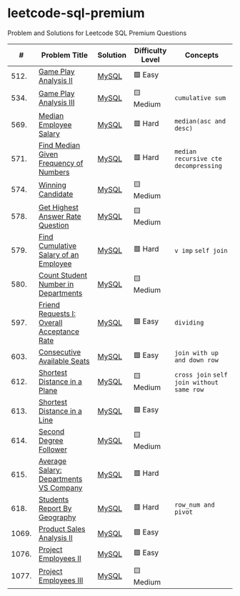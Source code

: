# leetcode-sql-premium
Problem and Solutions for Leetcode SQL Premium Questions

| #     | Problem Title                                                                                                                    | Solution                                                                                    | Difficulty Level | Concepts                                    |
| ----- | -------------------------------------------------------------------------------------------------------------------------------- | ------------------------------------------------------------------------------------------- | ---------------- | ------------------------------------------- |
| 512.  | [Game Play Analysis II](./easy/questions/512.%20Game%20Play%20Analysis%20II.txt)                                                 | [MySQL](./easy/solutions/512.%20Game%20Play%20Analysis%20II.sql)                            | 🟩 Easy          |                                             |
| 534.  | [Game Play Analysis III](./medium/questions/534.%20Game%20Play%20Analysis%20III.txt)                                             | [MySQL](./medium/solutions/534.%20Game%20Play%20Analysis%20III.sql)                         | 🟨 Medium        | `cumulative sum`                            |
| 569.  | [Median Employee Salary](./hard/questions/569.%20Median%20Employee%20Salary.txt)                                                 | [MySQL](./hard/solutions/569.%20Median%20Employee%20Salary.sql)                             | 🟥 Hard          | `median(asc and desc)`                      |
| 571.  | [Find Median Given Frequency of Numbers](./hard/questions/571.%20Find%20Median%20Given%20Frequency%20of%20Numbers.txt)           | [MySQL](./hard/solutions/571.%20Find%20Median%20Given%20Frequency%20of%20Numbers.sql)       | 🟥 Hard          | `median` `recursive cte` `decompressing`    |
| 574.  | [Winning Candidate](./medium/questions/574.%20Winning%20Candidate.txt)                                                           | [MySQL](./medium/solutions/574.%20Winning%20Candidate.sql)                                  | 🟨 Medium        |                                             |
| 578.  | [Get Highest Answer Rate Question](./medium/questions/578.%20Get%20Highest%20Answer%20Rate%20Question.txt)                       | [MySQL](./medium/solutions/578.%20Get%20Highest%20Answer%20Rate%20Question.sql)             | 🟨 Medium        |                                             |
| 579.  | [Find Cumulative Salary of an Employee](./hard/questions/579.%20Find%20Cumulative%20Salary%20of%20an%20Employee.txt)             | [MySQL](./hard/solutions/579.%20Find%20Cumulative%20Salary%20of%20an%20Employee.sql)        | 🟥 Hard          | `v imp` `self join`                         |
| 580.  | [Count Student Number in Departments](./medium/questions/580.%20Count%20Student%20Number%20in%20Departments.txt)                 | [MySQL](./medium/solutions/580.%20Count%20Student%20Number%20in%20Departments.sql)          | 🟨 Medium        |                                             |
| 597.  | [Friend Requests I: Overall Acceptance Rate](./easy/questions/597.%20Friend%20Requests%20I%3A%20Overall%20Acceptance%20Rate.txt) | [MySQL](./easy/solutions/597.%20Friend%20Requests%20I%3A%20Overall%20Acceptance%20Rate.sql) | 🟩 Easy          | `dividing`                                  |
| 603.  | [Consecutive Available Seats](./easy/questions/603.%20Consecutive%20Available%20Seats.txt)                                       | [MySQL](./easy/solutions/603.%20Consecutive%20Available%20Seats.sql)                        | 🟩 Easy          | `join with up and down row`                 |
| 612.  | [Shortest Distance in a Plane](./medium/questions/612.%20Shortest%20Distance%20in%20a%20Plane.txt)                               | [MySQL](./medium/solutions/612.%20Shortest%20Distance%20in%20a%20Plane.sql)                 | 🟨 Medium        | `cross join` `self join without same row`   |
| 613.  | [Shortest Distance in a Line](./easy/questions/613.%20Shortest%20Distance%20in%20a%20Line.txt)                                   | [MySQL](./easy/solutions/613.%20Shortest%20Distance%20in%20a%20Line.sql)                    | 🟩 Easy          |                                             |
| 614.  | [Second Degree Follower](./medium/questions/614.%20Second%20Degree%20Follower.txt)                                               | [MySQL](./medium/solutions/614.%20Second%20Degree%20Follower.sql)                           | 🟨 Medium        |                                             |
| 615.  | [Average Salary: Departments VS Company](./hard/questions/615.%20Average%20Salary%3A%20Departments%20VS%20Company.txt)           | [MySQL](./hard/solutions/615.%20Average%20Salary%3A%20Departments%20VS%20Company.sql)       | 🟥 Hard          |                                             |
| 618.  | [Students Report By Geography](./hard/questions/618.%20Students%20Report%20By%20Geography.txt)                                   | [MySQL](./hard/solutions/618.%20Students%20Report%20By%20Geography.sql)                     | 🟥 Hard          | `row_num and pivot`                         |
| 1069. | [Product Sales Analysis II](./easy/questions/1069.%20Product%20Sales%20Analysis%20II.txt)                                        | [MySQL](./easy/solutions/1069.%20Product%20Sales%20Analysis%20II.sql)                       | 🟩 Easy          |                                             |
| 1076. | [Project Employees II](./easy/questions/1076.%20Project%20Employees%20II.txt)                                                    | [MySQL](./easy/solutions/1076.%20Project%20Employees%20II.sql)                              | 🟩 Easy          |                                             |
| 1077. | [Project Employees III](./medium/questions/1077.%20Project%20Employees%20III.txt)                                                | [MySQL](./medium/solutions/1077.%20Project%20Employees%20III.sql)                           | 🟨 Medium        |                                             |
